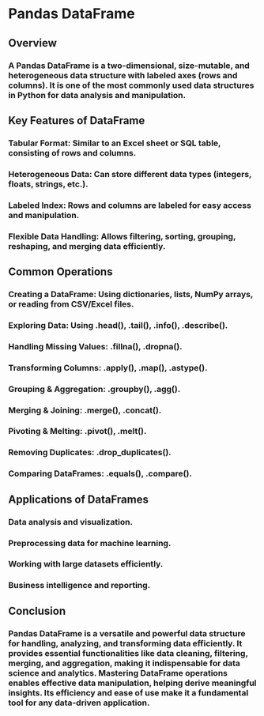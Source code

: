 # Pandas DataFrame

## Overview

### A Pandas DataFrame is a two-dimensional, size-mutable, and heterogeneous data structure with labeled axes (rows and columns). It is one of the most commonly used data structures in Python for data analysis and manipulation.

## Key Features of DataFrame

### Tabular Format: Similar to an Excel sheet or SQL table, consisting of rows and columns.
### Heterogeneous Data: Can store different data types (integers, floats, strings, etc.).
### Labeled Index: Rows and columns are labeled for easy access and manipulation.
### Flexible Data Handling: Allows filtering, sorting, grouping, reshaping, and merging data efficiently.


## Common Operations

### Creating a DataFrame: Using dictionaries, lists, NumPy arrays, or reading from CSV/Excel files.
### Exploring Data: Using .head(), .tail(), .info(), .describe().
### Handling Missing Values: .fillna(), .dropna().
### Transforming Columns: .apply(), .map(), .astype().
### Grouping & Aggregation: .groupby(), .agg().
### Merging & Joining: .merge(), .concat().
### Pivoting & Melting: .pivot(), .melt().
### Removing Duplicates: .drop_duplicates().
### Comparing DataFrames: .equals(), .compare().


## Applications of DataFrames

### Data analysis and visualization.
### Preprocessing data for machine learning.
### Working with large datasets efficiently.
### Business intelligence and reporting.

## Conclusion

### Pandas DataFrame is a versatile and powerful data structure for handling, analyzing, and transforming data efficiently. It provides essential functionalities like data cleaning, filtering, merging, and aggregation, making it indispensable for data science and analytics. Mastering DataFrame operations enables effective data manipulation, helping derive meaningful insights. Its efficiency and ease of use make it a fundamental tool for any data-driven application.
